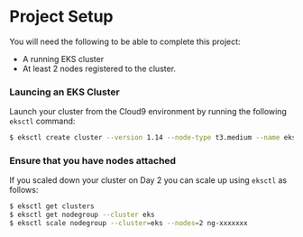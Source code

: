 # Project Setup

You will need the following to be able to complete this project:

- A running EKS cluster
- At least 2 nodes registered to the cluster.

### Launcing an EKS Cluster

Launch your cluster from the Cloud9 environment by running the following `eksctl` command:

```bash
$ eksctl create cluster --version 1.14 --node-type t3.medium --name eks
```

### Ensure that you have nodes attached

If you scaled down your cluster on Day 2 you can scale up using `eksctl` as follows:

```bash
$ eksctl get clusters
$ eksctl get nodegroup --cluster eks
$ eksctl scale nodegroup --cluster=eks --nodes=2 ng-xxxxxxx
```